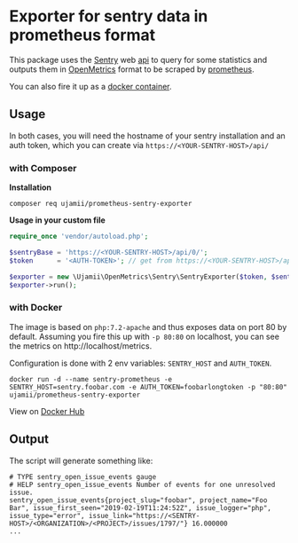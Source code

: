 # Exporter for sentry data in prometheus format

This package uses the [Sentry](https://sentry.io/) web [api](https://docs.sentry.io/api/) to query for some statistics and 
outputs them in [OpenMetrics](https://github.com/OpenObservability/OpenMetrics) format to be scraped by [prometheus](https://prometheus.io/).

You can also fire it up as a [docker container](#with-docker).

## Usage

In both cases, you will need the hostname of your sentry installation and an auth token, which you can create via
`https://<YOUR-SENTRY-HOST>/api/`

### with Composer

**Installation**

```shell
composer req ujamii/prometheus-sentry-exporter
```

**Usage in your custom file**

```php
require_once 'vendor/autoload.php';

$sentryBase = 'https://<YOUR-SENTRY-HOST>/api/0/';
$token      = '<AUTH-TOKEN>'; // get from https://<YOUR-SENTRY-HOST>/api/

$exporter = new \Ujamii\OpenMetrics\Sentry\SentryExporter($token, $sentryBase);
$exporter->run();
```

### with Docker

The image is based on `php:7.2-apache` and thus exposes data on port 80 by default. Assuming you fire this up with `-p 80:80` on localhost,
you can see the metrics on http://localhost/metrics.

Configuration is done with 2 env variables: `SENTRY_HOST` and `AUTH_TOKEN`.

```shell
docker run -d --name sentry-prometheus -e SENTRY_HOST=sentry.foobar.com -e AUTH_TOKEN=foobarlongtoken -p "80:80" ujamii/prometheus-sentry-exporter
```

View on [Docker Hub](https://hub.docker.com/r/ujamii/prometheus-sentry-exporter)

## Output

The script will generate something like:

```
# TYPE sentry_open_issue_events gauge
# HELP sentry_open_issue_events Number of events for one unresolved issue.
sentry_open_issue_events{project_slug="foobar", project_name="Foo Bar", issue_first_seen="2019-02-19T11:24:52Z", issue_logger="php", issue_type="error", issue_link="https://<SENTRY-HOST>/<ORGANIZATION>/<PROJECT>/issues/1797/"} 16.000000
...
```
